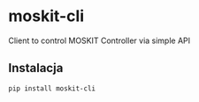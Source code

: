 # moskit-cli

Client to control MOSKIT Controller via simple API

## Instalacja
```bash
pip install moskit-cli